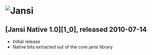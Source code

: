 ![Jansi][logo]
===========
[logo]: http://jansi.fusesource.org/images/project-logo.png "Jansi"

[Jansi Native 1.0][1_0], released 2010-07-14
-------------------------------------------

* Initial release
* Native bits extracted out of the core jansi library

